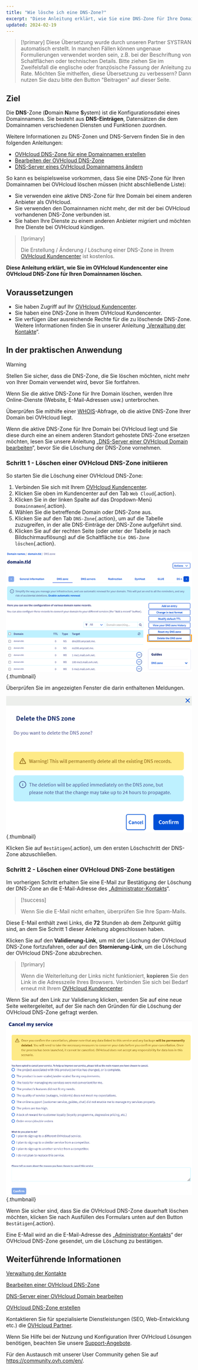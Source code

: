 ```yaml
---
title: "Wie lösche ich eine DNS-Zone?"
excerpt: "Diese Anleitung erklärt, wie Sie eine DNS-Zone für Ihre Domain über Ihr OVHcloud Kundencenter"
updated: 2024-02-19
---
```


> [!primary]
> Diese Übersetzung wurde durch unseren Partner SYSTRAN automatisch erstellt. In manchen Fällen können ungenaue Formulierungen verwendet worden sein, z.B. bei der Beschriftung von Schaltflächen oder technischen Details. Bitte ziehen Sie im Zweifelsfall die englische oder französische Fassung der Anleitung zu Rate. Möchten Sie mithelfen, diese Übersetzung zu verbessern? Dann nutzen Sie dazu bitte den Button "Beitragen" auf dieser Seite.
>

## Ziel

Die **DNS**-Zone (**D**omain **N**ame **S**ystem) ist die Konfigurationsdatei eines Domainnamens. Sie besteht aus **DNS-Einträgen**, Datensätzen die dem Domainnamen verschiedenen Diensten und Funktionen zuordnen.

Weitere Informationen zu DNS-Zonen und DNS-Servern finden Sie in den folgenden Anleitungen: 

- [OVHcloud DNS-Zone für eine Domainnamen erstellen](/pages/web_cloud/domains/dns_zone_create)
- [Bearbeiten der OVHcloud DNS-Zone](/pages/web_cloud/domains/dns_zone_edit)
- [DNS-Server eines OVHcloud Domainnamens ändern](/pages/web_cloud/domains/dns_server_general_information)

So kann es beispielsweise vorkommen, dass Sie eine DNS-Zone für Ihren Domainnamen bei OVHcloud löschen müssen (nicht abschließende Liste):

- Sie verwenden eine aktive DNS-Zone für Ihre Domain bei einem anderen Anbieter als OVHcloud.
- Sie verwenden den Domainnamen nicht mehr, der mit der bei OVHcloud vorhandenen DNS-Zone verbunden ist.
- Sie haben Ihre Dienste zu einem anderen Anbieter migriert und möchten Ihre Dienste bei OVHcloud kündigen.

> [!primary]
>
> Die Erstellung / Änderung / Löschung einer DNS-Zone in Ihrem [OVHcloud Kundencenter](/links/manager) ist kostenlos.
>

**Diese Anleitung erklärt, wie Sie im OVHcloud Kundencenter eine OVHcloud DNS-Zone für Ihren Domainnamen löschen.**

## Voraussetzungen

- Sie haben Zugriff auf Ihr [OVHcloud Kundencenter](/links/manager).
- Sie haben eine DNS-Zone in Ihrem OVHcloud Kundencenter.
- Sie verfügen über ausreichende Rechte für die zu löschende DNS-Zone. Weitere Informationen finden Sie in unserer Anleitung „[Verwaltung der Kontakte](/pages/account_and_service_management/account_information/managing_contacts)“.

## In der praktischen Anwendung

> [!warning]
>
> Stellen Sie sicher, dass die DNS-Zone, die Sie löschen möchten, nicht mehr von Ihrer Domain verwendet wird, bevor Sie fortfahren.
>
> Wenn Sie die aktive DNS-Zone für Ihre Domain löschen, werden Ihre Online-Dienste (Website, E-Mail-Adressen usw.) unterbrochen.
>
> Überprüfen Sie mithilfe einer [WHOIS](/links/web/domains-whois)-Abfrage, ob die aktive DNS-Zone Ihrer Domain bei OVHcloud liegt.
>
> Wenn die aktive DNS-Zone für Ihre Domain bei OVHcloud liegt und Sie diese durch eine an einem anderen Standort gehostete DNS-Zone ersetzen möchten, lesen Sie unsere Anleitung „[DNS-Server einer OVHcloud Domain bearbeiten](/pages/web_cloud/domains/dns_server_general_information)“, bevor Sie die Löschung der DNS-Zone vornehmen.
>

### Schritt 1 - Löschen einer OVHcloud DNS-Zone initiieren

So starten Sie die Löschung einer OVHcloud DNS-Zone: 

1. Verbinden Sie sich mit Ihrem [OVHcloud Kundencenter](/links/manager).
2. Klicken Sie oben im Kundencenter auf den Tab `Web Cloud`{.action}.
3. Klicken Sie in der linken Spalte auf das Dropdown-Menü `Domainnamen`{.action}.
4. Wählen Sie die betreffende Domain oder DNS-Zone aus.
5. Klicken Sie auf den Tab `DNS-Zone`{.action}, um auf die Tabelle zuzugreifen, in der alle DNS-Einträge der DNS-Zone aufgeführt sind.
6. Klicken Sie auf der rechten Seite (oder unter der Tabelle je nach Bildschirmauflösung) auf die Schaltfläche `Die DNS-Zone löschen`{.action}.

![delete the DNS zone](images/delete-the-dns-zone.png){.thumbnail}

Überprüfen Sie im angezeigten Fenster die darin enthaltenen Meldungen.

![delete the DNS zone validation](images/delete-the-dns-zone-confirmation.png){.thumbnail}

Klicken Sie auf `Bestätigen`{.action}, um den ersten Löschschritt der DNS-Zone abzuschließen.

### Schritt 2 - Löschen einer OVHcloud DNS-Zone bestätigen

Im vorherigen Schritt erhalten Sie eine E-Mail zur Bestätigung der Löschung der DNS-Zone an die E-Mail-Adresse des „[Administrator-Kontakts](/pages/account_and_service_management/account_information/managing_contacts)“.

> [!success]
>
> Wenn Sie die E-Mail nicht erhalten, überprüfen Sie Ihre Spam-Mails.
>

Diese E-Mail enthält zwei Links, die **72** Stunden ab dem Zeitpunkt gültig sind, an dem Sie Schritt 1 dieser Anleitung abgeschlossen haben.

Klicken Sie auf den **Validierung-Link**, um mit der Löschung der OVHcloud DNS-Zone fortzufahren, oder auf den **Stornierung-Link**, um die Löschung der OVHcloud DNS-Zone abzubrechen.

> [!primary]
>
> Wenn die Weiterleitung der Links nicht funktioniert, **kopieren** Sie den Link in die Adresszeile Ihres Browsers. Verbinden Sie sich bei Bedarf erneut mit Ihrem [OVHcloud Kundencenter](/links/manager).
>

Wenn Sie auf den Link zur Validierung klicken, werden Sie auf eine neue Seite weitergeleitet, auf der Sie nach den Gründen für die Löschung der OVHcloud DNS-Zone gefragt werden.

![cancel the service](images/cancel-my-service.png){.thumbnail}

Wenn Sie sicher sind, dass Sie die OVHcloud DNS-Zone dauerhaft löschen möchten, klicken Sie nach Ausfüllen des Formulars unten auf den Button `Bestätigen`{.action}.

Eine E-Mail wird an die E-Mail-Adresse des „[Administrator-Kontakts](/pages/account_and_service_management/account_information/managing_contacts)“
der OVHcloud DNS-Zone gesendet, um die Löschung zu bestätigen.

## Weiterführende Informationen

[Verwaltung der Kontakte](/pages/account_and_service_management/account_information/managing_contacts)

[Bearbeiten einer OVHcloud DNS-Zone](/pages/web_cloud/domains/dns_zone_edit)

[DNS-Server einer OVHcloud Domain bearbeiten](/pages/web_cloud/domains/dns_server_general_information)

[OVHcloud DNS-Zone erstellen](/pages/web_cloud/domains/dns_zone_create)
 
Kontaktieren Sie für spezialisierte Dienstleistungen (SEO, Web-Entwicklung etc.) die [OVHcloud Partner](/links/partner).
 
Wenn Sie Hilfe bei der Nutzung und Konfiguration Ihrer OVHcloud Lösungen benötigen, beachten Sie unsere [Support-Angebote](/links/support).
 
Für den Austausch mit unserer User Community gehen Sie auf <https://community.ovh.com/en/>.
